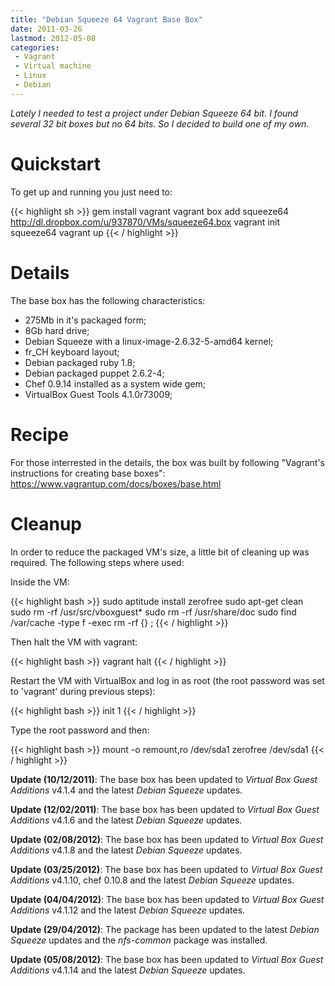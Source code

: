 ```yaml
---
title: "Debian Squeeze 64 Vagrant Base Box"
date: 2011-03-26
lastmod: 2012-05-08
categories:
 - Vagrant
 - Virtual machine
 - Linux
 - Debian
---
```

_Lately I needed to test a project under Debian Squeeze 64 bit. I found several 32 bit boxes but no 64 bits. So I decided to build one of my own._

# Quickstart

To get up and running you just need to:

{{< highlight sh >}}
gem install vagrant
vagrant box add squeeze64 http://dl.dropbox.com/u/937870/VMs/squeeze64.box
vagrant init squeeze64
vagrant up
{{< / highlight >}}

# Details

The base box has the following characteristics:

* 275Mb in it's packaged form;
* 8Gb hard drive;
* Debian Squeeze with a linux-image-2.6.32-5-amd64 kernel;
* fr_CH keyboard layout;
* Debian packaged ruby 1.8;
* Debian packaged puppet 2.6.2-4;
* Chef 0.9.14 installed as a system wide gem;
* VirtualBox Guest Tools 4.1.0r73009;

# Recipe

For those interrested in the details, the box was built by
following "Vagrant's instructions for creating base boxes": https://www.vagrantup.com/docs/boxes/base.html

# Cleanup

In order to reduce the packaged VM's size, a little bit of
cleaning up was required. The following steps where used:

Inside the VM:

{{< highlight bash >}}
sudo aptitude install zerofree
sudo apt-get clean
sudo rm -rf /usr/src/vboxguest*
sudo rm -rf /usr/share/doc
sudo find /var/cache -type f -exec rm -rf {} \;
{{< / highlight >}}

Then halt the VM with vagrant:

{{< highlight bash >}}
vagrant halt
{{< / highlight >}}

Restart the VM with VirtualBox and log in as root (the root password was set to 'vagrant' during previous steps):

{{< highlight bash >}}
init 1
{{< / highlight >}}

Type the root password and then:

{{< highlight bash >}}
mount -o remount,ro /dev/sda1
zerofree /dev/sda1
{{< / highlight >}}

**Update (10/12/2011)**: The base box has been updated to _Virtual Box Guest Additions_ v4.1.4 and the latest _Debian Squeeze_ updates.

**Update (12/02/2011)**: The base box has been updated to _Virtual Box Guest Additions_ v4.1.6 and the latest _Debian Squeeze_ updates.

**Update (02/08/2012)**: The base box has been updated to _Virtual Box Guest Additions_ v4.1.8 and the latest _Debian Squeeze_ updates.

**Update (03/25/2012)**: The base box has been updated to _Virtual Box Guest Additions_ v4.1.10, chef 0.10.8 and the latest _Debian Squeeze_ updates.

**Update (04/04/2012)**: The base box has been updated to _Virtual Box Guest Additions_ v4.1.12 and the latest _Debian Squeeze_ updates.

**Update (29/04/2012)**: The package has been updated to the latest _Debian Squeeze_ updates and the _nfs-common_ package was installed.

**Update (05/08/2012)**: The base box has been updated to _Virtual Box Guest Additions_ v4.1.14 and the latest _Debian Squeeze_ updates.
